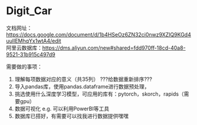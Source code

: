 # Digit_Car  

文档网址：<a>https://docs.google.com/document/d/1b4HSeOz6ZN32ci0nwz9XZIQ9KGd4uulIEMhqYx1wtA4/edit </a>  
阿里云数据库：<a>https://dms.aliyun.com/new#shared=fdd970ff-18cd-40a8-9521-31b915c497d9</a>

需要做的事项：
1. 理解每项数据对应的意义（共35列）                                 ???给数据重新排序???
2. 导入pandas库，使用pandas.dataframe进行数据预处理，
3. 挑选使用什么深度学习模型，可应用的库有：pytorch，skorch，rapids（需要gpu）
4. 数据可视化 e.g. 可以利用PowerBI等工具
5. 数据库已搭好，有需要可以找我进行数据提供嘿嘿
